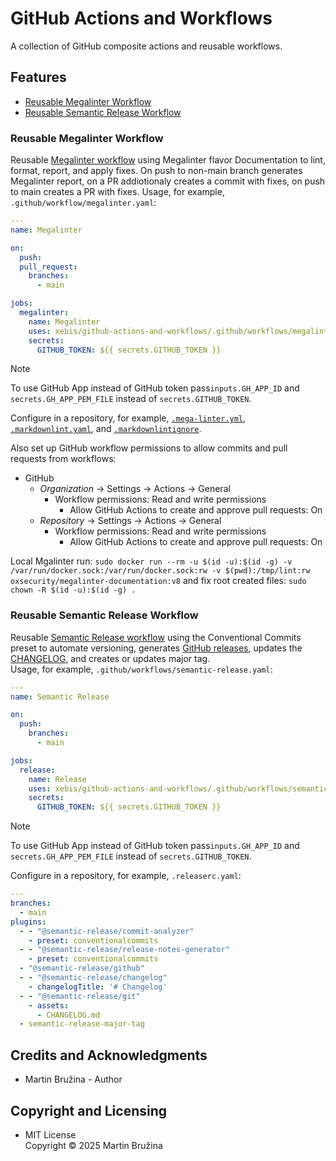 # GitHub Actions and Workflows

A collection of GitHub composite actions and reusable workflows.

## Features

- [Reusable Megalinter Workflow](#reusable-megalinter-workflow)
- [Reusable Semantic Release Workflow](#reusable-semantic-release-workflow)

### Reusable Megalinter Workflow

Reusable [Megalinter workflow](.github/workflows/megalinter.yaml) using Megalinter flavor Documentation to lint, format, report, and apply fixes. On push to non-main branch generates Megalinter report, on a PR addiotionaly creates a commit with fixes, on push to main creates a PR with fixes.
Usage, for example, `.github/workflow/megalinter.yaml`:

```yaml
---
name: Megalinter

on:
  push:
  pull_request:
    branches:
      - main

jobs:
  megalinter:
    name: Megalinter
    uses: xebis/github-actions-and-workflows/.github/workflows/megalinter.yaml@v0
    secrets:
      GITHUB_TOKEN: ${{ secrets.GITHUB_TOKEN }}
```

> [!note]
> To use GitHub App instead of GitHub token pass`inputs.GH_APP_ID` and `secrets.GH_APP_PEM_FILE` instead of `secrets.GITHUB_TOKEN`.

Configure in a repository, for example, [`.mega-linter.yml`](.mega-linter.yml), [`.markdownlint.yaml`](.markdownlint.yaml), and [`.markdownlintignore`](.markdownlintignore).

Also set up GitHub workflow permissions to allow commits and pull requests from workflows:

- GitHub
  - _Organization_ -> Settings -> Actions -> General
    - Workflow permissions: Read and write permissions
      - Allow GitHub Actions to create and approve pull requests: On
  - _Repository_ -> Settings -> Actions -> General
    - Workflow permissions: Read and write permissions
      - Allow GitHub Actions to create and approve pull requests: On

Local Mgalinter run: `sudo docker run --rm -u $(id -u):$(id -g) -v /var/run/docker.sock:/var/run/docker.sock:rw -v $(pwd):/tmp/lint:rw oxsecurity/megalinter-documentation:v8` and fix root created files: `sudo chown -R $(id -u):$(id -g) .`

### Reusable Semantic Release Workflow

Reusable [Semantic Release workflow](.github/workflows/semantic-release.yaml) using the Conventional Commits preset to automate versioning, generates [GitHub releases](https://github.com/xebis/github-actions-and-workflows/releases), updates the [CHANGELOG](CHANGELOG.md), and creates or updates major tag.  
Usage, for example, `.github/workflows/semantic-release.yaml`:

```yaml
---
name: Semantic Release

on:
  push:
    branches:
      - main

jobs:
  release:
    name: Release
    uses: xebis/github-actions-and-workflows/.github/workflows/semantic-release.yaml@v0
    secrets:
      GITHUB_TOKEN: ${{ secrets.GITHUB_TOKEN }}
```

> [!note]
> To use GitHub App instead of GitHub token pass`inputs.GH_APP_ID` and `secrets.GH_APP_PEM_FILE` instead of `secrets.GITHUB_TOKEN`.

Configure in a repository, for example, `.releaserc.yaml`:

```yaml
---
branches:
  - main
plugins:
  - - "@semantic-release/commit-analyzer"
    - preset: conventionalcommits
  - - "@semantic-release/release-notes-generator"
    - preset: conventionalcommits
  - "@semantic-release/github"
  - - "@semantic-release/changelog"
    - changelogTitle: '# Changelog'
  - - "@semantic-release/git"
    - assets:
      - CHANGELOG.md
  - semantic-release-major-tag
```

## Credits and Acknowledgments

- Martin Bružina - Author

## Copyright and Licensing

- MIT License  
  Copyright © 2025 Martin Bružina
